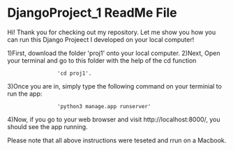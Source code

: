# DjangoProject_1 ReadMe File

Hi! Thank you for checking out my repository.
Let me show you how you can run this Django Projeect I developed on your local computer!

1)First, download the folder 'proj1' onto your local computer.
2)Next, Open your terminal and go to this folder with the help of the cd function 

                    'cd proj1'.
                    
3)Once you are in, simply type the following command on your terminial to run the app:

                    'python3 manage.app runserver'
                    
4)Now, if you go to your web browser and visit http://localhost:8000/, you should see the app running.

Please note that all above instructions were teseted and rrun on a Macbook.
